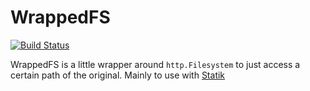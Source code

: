 # WrappedFS

[![Build Status](https://travis-ci.org/0x434d53/wrappedfs.png?branch=master)](https://travis-ci.org/0x434D53/wrappedfs)

WrappedFS is a little wrapper around `http.Filesystem` to just access a certain path of the original. Mainly to use with [Statik](https://github.com/rakyll/statik)
